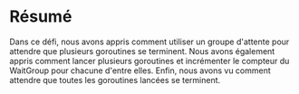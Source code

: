 # Résumé

Dans ce défi, nous avons appris comment utiliser un groupe d'attente pour attendre que plusieurs goroutines se terminent. Nous avons également appris comment lancer plusieurs goroutines et incrémenter le compteur du WaitGroup pour chacune d'entre elles. Enfin, nous avons vu comment attendre que toutes les goroutines lancées se terminent.
